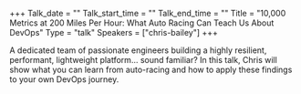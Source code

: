 +++
Talk_date = ""
Talk_start_time = ""
Talk_end_time = ""
Title = "10,000 Metrics at 200 Miles Per Hour: What Auto Racing Can Teach Us About DevOps"
Type = "talk"
Speakers = ["chris-bailey"]
+++

A dedicated team of passionate engineers building a highly resilient, performant, lightweight platform... sound familiar? In this talk, Chris will show what you can learn from auto-racing and how to apply these findings to your own DevOps journey.
